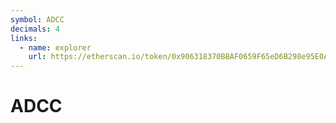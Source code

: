 ```yaml
---
symbol: ADCC
decimals: 4
links:
  - name: explorer
    url: https://etherscan.io/token/0x906318370BBAF0659F65eD6B298e95E0A288c990
---
```


# ADCC
